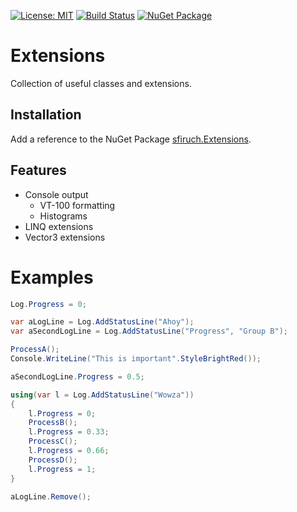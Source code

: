 [![License: MIT](https://img.shields.io/badge/License-MIT-yellow.svg)](https://opensource.org/licenses/MIT)
[![Build Status](https://github.com/sfiruch/Extensions/workflows/.NET/badge.svg)](https://github.com/sfiruch/Extensions/actions)
[![NuGet Package](https://img.shields.io/nuget/v/sfiruch.Extensions.svg)](https://www.nuget.org/packages/sfiruch.Extensions/)

# Extensions
Collection of useful classes and extensions.

## Installation
Add a reference to the NuGet Package [sfiruch.Extensions](https://www.nuget.org/packages/sfiruch.Extensions/).

## Features
- Console output
  - VT-100 formatting
  - Histograms
- LINQ extensions
- Vector3 extensions

# Examples
```csharp
Log.Progress = 0;

var aLogLine = Log.AddStatusLine("Ahoy");
var aSecondLogLine = Log.AddStatusLine("Progress", "Group B");

ProcessA();
Console.WriteLine("This is important".StyleBrightRed());

aSecondLogLine.Progress = 0.5;

using(var l = Log.AddStatusLine("Wowza"))
{
	l.Progress = 0;
	ProcessB();
	l.Progress = 0.33;
	ProcessC();
	l.Progress = 0.66;
	ProcessD();
	l.Progress = 1;
}

aLogLine.Remove();
```